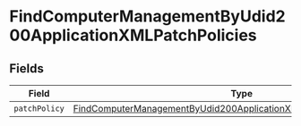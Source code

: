 # FindComputerManagementByUdid200ApplicationXMLPatchPolicies


## Fields

| Field                                                                                                                                                                     | Type                                                                                                                                                                      | Required                                                                                                                                                                  | Description                                                                                                                                                               |
| ------------------------------------------------------------------------------------------------------------------------------------------------------------------------- | ------------------------------------------------------------------------------------------------------------------------------------------------------------------------- | ------------------------------------------------------------------------------------------------------------------------------------------------------------------------- | ------------------------------------------------------------------------------------------------------------------------------------------------------------------------- |
| `patchPolicy`                                                                                                                                                             | [FindComputerManagementByUdid200ApplicationXMLPatchPoliciesPatchPolicy](../../models/operations/findcomputermanagementbyudid200applicationxmlpatchpoliciespatchpolicy.md) | :heavy_minus_sign:                                                                                                                                                        | N/A                                                                                                                                                                       |